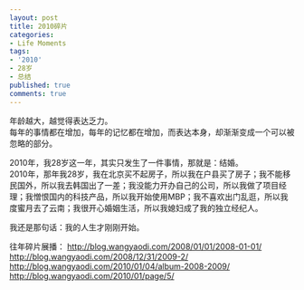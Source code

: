 ```yaml
---
layout: post
title: 2010碎片
categories:
- Life Moments
tags:
- '2010'
- 28岁
- 总结
published: true
comments: true
---
```

<p>年龄越大，越觉得表达乏力。<br />
每年的事情都在增加，每年的记忆都在增加，而表达本身，却渐渐变成一个可以被忽略的部分。</p>

<p>2010年，我28岁这一年，其实只发生了一件事情，那就是：结婚。<br />
2010年，那年我28岁，我在北京买不起房子，所以我在户县买了房子；我不能移民国外，所以我去韩国出了一差；我没能力开办自己的公司，所以我做了项目经理；我憎恨国内的科技产品，所以我开始使用MBP；我不喜欢出门乱逛，所以我度蜜月去了云南；我很开心婚姻生活，所以我媳妇成了我的独立经纪人。</p>

<p>我还是那句话：我的人生才刚刚开始。</p>

<p>往年碎片展播：
<a href="http://blog.wangyaodi.com/2008/01/01/2008-01-01/">http://blog.wangyaodi.com/2008/01/01/2008-01-01/</a>
<a href="http://blog.wangyaodi.com/2008/12/31/2009-2/">http://blog.wangyaodi.com/2008/12/31/2009-2/</a>
<a href="http://blog.wangyaodi.com/2010/01/04/album-2008-2009/">http://blog.wangyaodi.com/2010/01/04/album-2008-2009/</a>
<a href="http://blog.wangyaodi.com/2010/01/page/5/">http://blog.wangyaodi.com/2010/01/page/5/</a></p>
